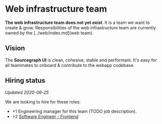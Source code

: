 # Web infrastructure team

**The web infrastructure team does not yet exist**. It is a team we want to create & grow. Responsibilities of the web infrastructure team are currently owned by the [../web/index.md](web team).

## Vision

The **Sourcegraph UI** is clean, cohesive, stable and performant. It's easy for all teammates to onboard & contribute to the webapp codebase.

## Hiring status

_Updated 2020-06-25_

We are looking to hire for these roles:

- +1 Engineering manager for this team (TODO job description).
- +2 [Software Engineer - Frontend](https://github.com/sourcegraph/careers/blob/master/job-descriptions/software-engineer-frontend.md)
